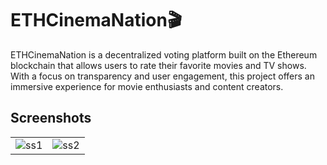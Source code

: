 # ETHCinemaNation🎬

ETHCinemaNation is a decentralized voting platform built on the Ethereum blockchain that allows users to rate their favorite movies and TV shows. With a focus on transparency and user engagement, this project offers an immersive experience for movie enthusiasts and content creators.

## Screenshots
<table>
  <tr>
    <td>
        <img src="https://github.com/Jainex17/ETHCinemaNation/assets/81921291/cf26824f-2631-450b-a9c6-ff321b3c8220" alt="ss1" />
    </td>
    <td>
      <img src="https://github.com/Jainex17/ETHCinemaNation/assets/81921291/9ef2400a-d8b4-4826-8b2b-067b457bb5bd" alt="ss2" />
    </td>
  </tr>
</table>